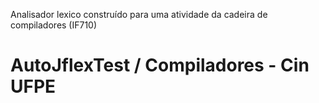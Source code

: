 Analisador lexico construído para uma atividade da cadeira de compiladores (IF710)

# AutoJflexTest / Compiladores - Cin UFPE
